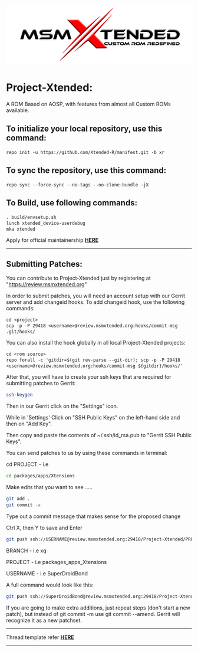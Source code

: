 ![Project MSM-XTENDED](https://raw.githubusercontent.com/Project-Xtended/docs/master/template_Head.png)
-------------------------------------------------------------------------------------------------------

Project-Xtended:
====================
A ROM Based on AOSP, with features from almost all Custom ROMs available.


To initialize your local repository, use this command:
-----------------------------------------------------

    repo init -u https://github.com/Xtended-R/manifest.git -b xr

To sync the repository, use this command:
-----------------------------------------

    repo sync --force-sync --no-tags --no-clone-bundle -jX

To Build, use following commands:
---------------------------------
    
    . build/envsetup.sh
    lunch xtended_device-userdebug
    mka xtended

Apply for official maintainership [**HERE**](https://forms.gle/D9WPbBcbeVFiBMJb7)

--------------------------------------------------------------------------------------------------------
## Submitting Patches: ##

You can contribute to Project-Xtended just by registering at "https://review.msmxtended.org"

In order to submit patches, you will need an account setup with our Gerrit server and add changeid hooks.
To add changeid hook, use the following commands:

    cd <project>
    scp -p -P 29418 <username>@review.msmxtended.org:hooks/commit-msg .git/hooks/

You can also install the hook globally in all local Project-Xtended projects:

    cd <rom source>
    repo forall -c 'gitdir=$(git rev-parse --git-dir); scp -p -P 29418 <username>@review.msmxtended.org:hooks/commit-msg ${gitdir}/hooks/'

After that, you will have to create your ssh keys that are required for submitting patches to Gerrit:

```bash
ssh-keygen
```

Then in our Gerrit click on the "Settings" icon.

While in 'Settings' Click on "SSH Public Keys" on the left-hand side and then on "Add Key".

Then copy and paste the contents of ~/.ssh/id_rsa.pub to "Gerrit SSH Public Keys".

You can send patches to us by using these commands in terminal:

cd PROJECT - i.e
```bash
cd packages/apps/Xtensions
```
Make edits that you want to see .....
```bash
git add .
git commit -a
```
Type out a commit message that makes sense for the proposed change

Ctrl X, then Y to save and Enter

```bash
git push ssh://USERNAME@review.msmxtended.org:29418/Project-Xtended/PROJECT HEAD:refs/for/BRANCH
```
BRANCH - i.e xq

PROJECT - i.e packages_apps_Xtensions

USERNAME - i.e SuperDroidBond

A full command would look like this:

```bash
git push ssh://SuperDroidBond@review.msmxtended.org:29418/Project-Xtended/packages_apps_Xtensions HEAD:refs/for/xr
```

If you are going to make extra additions, just repeat steps (don't start a new patch), but instead of git commit -m
use git commit --amend. Gerrit will recognize it as a new patchset.

---------------------------------------------------------------------------------------------------------

Thread template refer [**HERE**](https://github.com/Project-Xtended/docs/blob/master/Thread_template.txt)

---------------------------------------------------------------------------------------------------------
